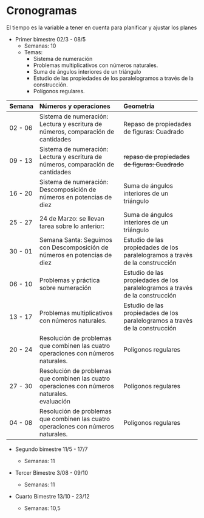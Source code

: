 # Cronogramas
El tiempo es la variable a tener en cuenta para planificar y ajustar los planes

- Primer bimestre 02/3 - 08/5
    - Semanas: 10
    - Temas:
        - Sistema de numeración
        - Problemas multiplicativos con números naturales. 
        - Suma de ángulos interiores de un triángulo
        - Estudio de las propiedades de los paralelogramos a través de la construcción.
        - Polígonos regulares.


| Semana |Números y operaciones                                             |Geometría                                             |
|:-------|:-----------------------------------------------------------------|:-----------------------------------------------------|
|02 - 06 |Sistema de numeración: Lectura y escritura de números, comparación de cantidades| Repaso de propiedades de figuras: Cuadrado|
|09 - 13 |Sistema de numeración: Lectura y escritura de números, comparación de cantidades| ~~repaso de propiedades de figuras: Cuadrado~~|
|16 - 20 |Sistema de numeración: Descomposición de números en potencias de diez | Suma de ángulos interiores de un triángulo |
|25 - 27 |24 de Marzo: se llevan tarea sobre lo anterior:|Suma de ángulos interiores de un triángulo  |
|30 - 01 |Semana Santa: Seguimos con Descomposición de números en potencias de diez |Estudio de las propiedades de los paralelogramos a través de la construcción  |
|06 - 10 |Problemas y práctica sobre numeración |Estudio de las propiedades de los paralelogramos a través de la construcción |
|13 - 17 |Problemas multiplicativos con números naturales. |Estudio de las propiedades de los paralelogramos a través de la construcción |
|20 - 24 |Resolución de problemas que combinen las cuatro operaciones con números naturales.|Polígonos regulares |
|27 - 30 |Resolución de problemas que combinen las cuatro operaciones con números naturales. <br> evaluación|Polígonos regulares |
|04 - 08 |Resolución de problemas que combinen las cuatro operaciones con números naturales.|Polígonos regulares |

- Segundo bimestre 11/5 - 17/7
    - Semanas: 11

- Tercer Bimestre 3/08 - 09/10
    - Semanas: 11
- Cuarto Bimestre 13/10 - 23/12
    - Semanas: 10,5


